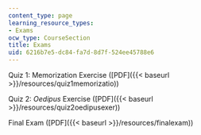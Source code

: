```yaml
---
content_type: page
learning_resource_types:
- Exams
ocw_type: CourseSection
title: Exams
uid: 6216b7e5-dc84-fa7d-8d7f-524ee45788e6
---
```


Quiz 1: Memorization Exercise ([PDF]({{< baseurl >}}/resources/quiz1memorizatio))

Quiz 2: _Oedipus_ Exercise ([PDF]({{< baseurl >}}/resources/quiz2oedipusexer))

Final Exam ([PDF]({{< baseurl >}}/resources/finalexam))